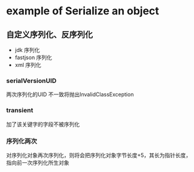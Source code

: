# example of Serialize an object

## 自定义序列化、反序列化
- jdk 序列化
- fastjson 序列化
- xml 序列化

### serialVersionUID
两次序列化的UID 不一致将抛出InvalidClassException

### transient
加了该关键字的字段不被序列化

### 序列化两次 
对序列化对象再次序列化，则将会把序列化对象字节长度+5，其长为指针长度，指向前一次序列化所生对象

## 